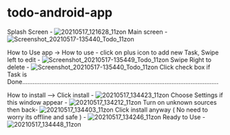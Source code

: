 # todo-android-app
Splash Screen - 
![20210517_121628_11zon](https://user-images.githubusercontent.com/81878722/118473163-4ee26700-b727-11eb-80f7-5eede491aba6.jpg)
Main screen - ![Screenshot_20210517-135440_Todo_11zon](https://user-images.githubusercontent.com/81878722/118473680-dfb94280-b727-11eb-9f90-f677b50c381e.jpg)

How to Use app -> 
How to use - 
click on plus icon to add new Task,
Swipe left to edit - 
![Screenshot_20210517-135449_Todo_11zon](https://user-images.githubusercontent.com/81878722/118475147-7e926e80-b729-11eb-92f5-c2a12ebe1198.jpg)
Swipe Right to delete - 
![Screenshot_20210517-135440_Todo_11zon](https://user-images.githubusercontent.com/81878722/118475158-83572280-b729-11eb-8dd6-401e318bdb20.jpg)
Click check box if Task is Done.................................................................................................................



How to install -->
Click install - 
![20210517_134423_11zon](https://user-images.githubusercontent.com/81878722/118473894-18591c00-b728-11eb-96bb-0c9043216743.jpg)
Choose Settings if this window appear -
![20210517_134212_11zon](https://user-images.githubusercontent.com/81878722/118473994-358dea80-b728-11eb-9ac5-b52d137ba52d.jpg)
Turn on unknown sources then back- 
![20210517_134403_11zon](https://user-images.githubusercontent.com/81878722/118474424-ad5c1500-b728-11eb-990f-c713df8cacdb.jpg)
Click install anyway 
( No need to worry its offline and safe ) -
![20210517_134246_11zon](https://user-images.githubusercontent.com/81878722/118474566-d67ca580-b728-11eb-9e3a-b3f54736bbc4.jpg)
Ready to Use  -
![20210517_134448_11zon](https://user-images.githubusercontent.com/81878722/118474768-0fb51580-b729-11eb-945e-f0a7ce4dff4e.jpg)
